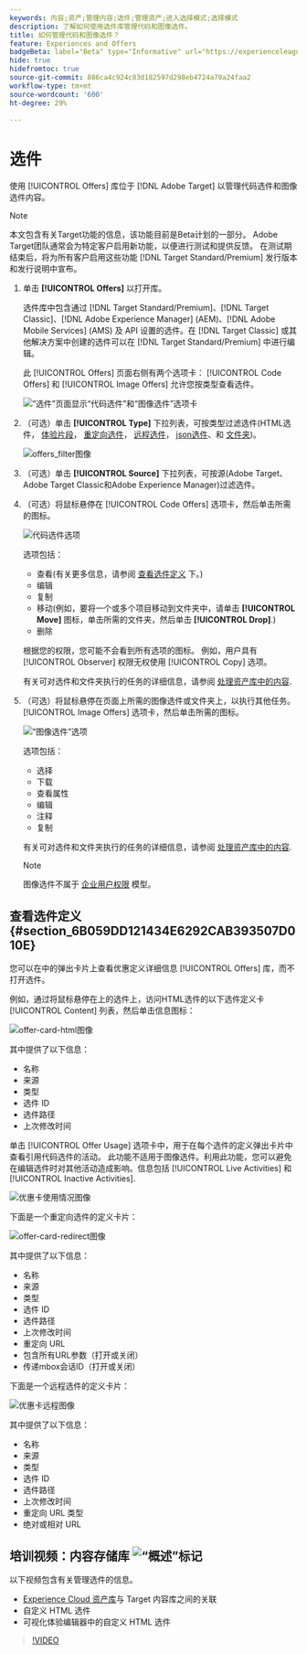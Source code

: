 ```yaml
---
keywords: 内容;资产;管理内容;选件;管理资产;进入选择模式;选择模式
description: 了解如何使用选件库管理代码和图像选件。
title: 如何管理代码和图像选件？
feature: Experiences and Offers
badgeBeta: label="Beta" type="Informative" url="https://experienceleague.adobe.com/docs/target/using/introduction/intro.html#beta newtab=true" tooltip=" [!DNL Adobe Target] 中有哪些 Beta 功能。"
hide: true
hidefromtoc: true
source-git-commit: 886ca4c924c83d182597d298eb4724a79a24faa2
workflow-type: tm+mt
source-wordcount: '600'
ht-degree: 29%

---
```


# 选件

使用 [!UICONTROL Offers] 库位于 [!DNL Adobe Target] 以管理代码选件和图像选件内容。

>[!NOTE]
>
>本文包含有关Target功能的信息，该功能目前是Beta计划的一部分。 Adobe Target团队通常会为特定客户启用新功能，以便进行测试和提供反馈。 在测试期结束后，将为所有客户启用这些功能 [!DNL Target Standard/Premium] 发行版本和发行说明中宣布。

1. 单击 **[!UICONTROL Offers]** 以打开库。

   选件库中包含通过 [!DNL Target Standard/Premium]、[!DNL Target Classic]、[!DNL Adobe Experience Manager] (AEM)、[!DNL Adobe Mobile Services] (AMS) 及 API 设置的选件。在 [!DNL Target Classic] 或其他解决方案中创建的选件可以在 [!DNL Target Standard/Premium] 中进行编辑。

   此 [!UICONTROL Offers] 页面右侧有两个选项卡： [!UICONTROL Code Offers] 和 [!UICONTROL Image Offers] 允许您按类型查看选件。

   ![“选件”页面显示“代码选件”和“图像选件”选项卡](/help/main/c-experiences/c-manage-content/assets/offers-page.png)

1. （可选）单击 **[!UICONTROL Type]** 下拉列表，可按类型过滤选件(HTML选件， [体验片段](/help/main/c-experiences/c-manage-content/aem-experience-fragments.md)， [重定向选件](/help/main/c-experiences/c-manage-content/offer-redirect.md)， [远程选件](/help/main/c-experiences/c-manage-content/about-remote-offers.md)， [json选件](/help/main/c-experiences/c-manage-content/create-json-offer.md)、和 [文件夹](/help/main/c-experiences/c-manage-content/create-content-folder.md))。

   ![offers_filter图像](assets/offers_filter.png)

1. （可选）单击 **[!UICONTROL Source]** 下拉列表，可按源(Adobe Target、Adobe Target Classic和Adobe Experience Manager)过滤选件。

1. （可选）将鼠标悬停在 [!UICONTROL Code Offers] 选项卡，然后单击所需的图标。

   ![代码选件选项](assets/offer-picker-large.png)

   选项包括：

   * 查看(有关更多信息，请参阅 [查看选件定义](#section_6B059DD121434E6292CAB393507D010E) 下。)
   * 编辑
   * 复制
   * 移动(例如，要将一个或多个项目移动到文件夹中，请单击 **[!UICONTROL Move]** 图标，单击所需的文件夹，然后单击 **[!UICONTROL Drop]**.)
   * 删除

   根据您的权限，您可能不会看到所有选项的图标。 例如，用户具有 [!UICONTROL Observer] 权限无权使用 [!UICONTROL Copy] 选项。

   有关可对选件和文件夹执行的任务的详细信息，请参阅 [处理资产库中的内容](/help/main/c-experiences/c-manage-content/assets-working.md).

1. （可选）将鼠标悬停在页面上所需的图像选件或文件夹上，以执行其他任务。 [!UICONTROL Image Offers] 选项卡，然后单击所需的图标。

   ![“图像选件”选项](/help/main/c-experiences/c-manage-content/assets/image-offers-icons.png)

   选项包括：

   * 选择
   * 下载
   * 查看属性
   * 编辑
   * 注释
   * 复制

   有关可对选件和文件夹执行的任务的详细信息，请参阅 [处理资产库中的内容](/help/main/c-experiences/c-manage-content/assets-working.md).

   >[!NOTE]
   >
   >图像选件不属于 [企业用户权限](/help/main/administrating-target/c-user-management/property-channel/property-channel.md) 模型。


## 查看选件定义 {#section_6B059DD121434E6292CAB393507D010E}

您可以在中的弹出卡片上查看优惠定义详细信息 [!UICONTROL Offers] 库，而不打开选件。

例如，通过将鼠标悬停在上的选件上，访问HTML选件的以下选件定义卡 [!UICONTROL Content] 列表，然后单击信息图标：

![offer-card-html图像](assets/offer-card-html.png)

其中提供了以下信息：

* 名称
* 来源
* 类型
* 选件 ID
* 选件路径
* 上次修改时间

单击 [!UICONTROL Offer Usage] 选项卡中，用于在每个选件的定义弹出卡片中查看引用代码选件的活动。 此功能不适用于图像选件。利用此功能，您可以避免在编辑选件时对其他活动造成影响。信息包括 [!UICONTROL Live Activities] 和 [!UICONTROL Inactive Activities].

![优惠卡使用情况图像](assets/offer-card-usage.png)

下面是一个重定向选件的定义卡片：

![offer-card-redirect图像](assets/offer-card-redirect.png)

其中提供了以下信息：

* 名称
* 来源
* 类型
* 选件 ID
* 选件路径
* 上次修改时间
* 重定向 URL
* 包含所有URL参数（打开或关闭）
* 传递mbox会话ID（打开或关闭）

下面是一个远程选件的定义卡片：

![优惠卡远程图像](assets/offer-card-remote.png)

其中提供了以下信息：

* 名称
* 来源
* 类型
* 选件 ID
* 选件路径
* 上次修改时间
* 重定向 URL 类型
* 绝对或相对 URL

## 培训视频：内容存储库 ![“概述”标记](/help/main/assets/overview.png)

以下视频包含有关管理选件的信息。

* [Experience Cloud 资产库](https://experienceleague.adobe.com/docs/core-services/interface/assets/creative-cloud.html)与 Target 内容库之间的关联
* 自定义 HTML 选件
* 可视化体验编辑器中的自定义 HTML 选件

>[!VIDEO](https://video.tv.adobe.com/v/17387)